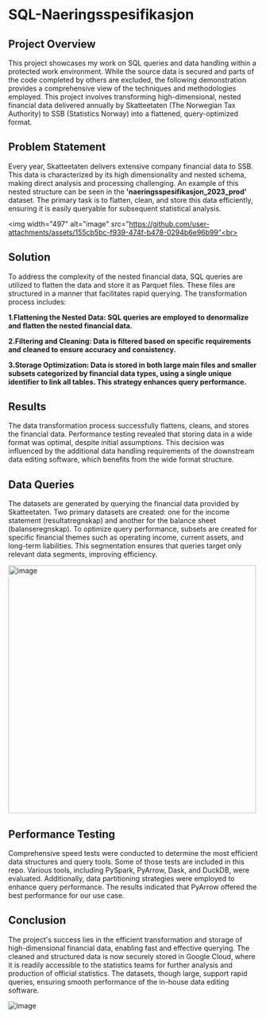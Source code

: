 # SQL-Naeringsspesifikasjon

## Project Overview

This project showcases my work on SQL queries and data handling within a protected work environment. While the source data is secured and parts of the code completed by others are excluded, the following demonstration provides a comprehensive view of the techniques and methodologies employed. This project involves transforming high-dimensional, nested financial data delivered annually by Skatteetaten (The Norwegian Tax Authority) to SSB (Statistics Norway) into a flattened, query-optimized format.

## Problem Statement

Every year, Skatteetaten delivers extensive company financial data to SSB. This data is characterized by its high dimensionality and nested schema, making direct analysis and processing challenging. An example of this nested structure can be seen in the **'naeringsspesifikasjon_2023_prod'** dataset. The primary task is to flatten, clean, and store this data efficiently, ensuring it is easily queryable for subsequent statistical analysis.

<img width="497" alt="image" src="https://github.com/user-attachments/assets/155cb5bc-f939-474f-b478-0294b6e96b99"<br><br>


## Solution

To address the complexity of the nested financial data, SQL queries are utilized to flatten the data and store it as Parquet files. These files are structured in a manner that facilitates rapid querying. The transformation process includes:

**1.Flattening the Nested Data: SQL queries are employed to denormalize and flatten the nested financial data.**

**2.Filtering and Cleaning: Data is filtered based on specific requirements and cleaned to ensure accuracy and consistency.**

**3.Storage Optimization: Data is stored in both large main files and smaller subsets categorized by financial data types, using a single unique identifier to link all tables. This strategy enhances query performance.**

## Results

The data transformation process successfully flattens, cleans, and stores the financial data. Performance testing revealed that storing data in a wide format was optimal, despite initial assumptions. This decision was influenced by the additional data handling requirements of the downstream data editing software, which benefits from the wide format structure.

## Data Queries

The datasets are generated by querying the financial data provided by Skatteetaten. Two primary datasets are created: one for the income statement (resultatregnskap) and another for the balance sheet (balanseregnskap). To optimize query performance, subsets are created for specific financial themes such as operating income, current assets, and long-term liabilities. This segmentation ensures that queries target only relevant data segments, improving efficiency.

<img width="499" alt="image" src="https://github.com/user-attachments/assets/398e432a-9f48-4b85-b4cb-ca670001addf">



## Performance Testing

Comprehensive speed tests were conducted to determine the most efficient data structures and query tools. Some of those tests are included in this repo. Various tools, including PySpark, PyArrow, Dask, and DuckDB, were evaluated. Additionally, data partitioning strategies were employed to enhance query performance. The results indicated that PyArrow offered the best performance for our use case.

## Conclusion
The project's success lies in the efficient transformation and storage of high-dimensional financial data, enabling fast and effective querying. The cleaned and structured data is now securely stored in Google Cloud, where it is readily accessible to the statistics teams for further analysis and production of official statistics. The datasets, though large, support rapid queries, ensuring smooth performance of the in-house data editing software.

![image](https://github.com/user-attachments/assets/4fb9f7d7-815e-45cc-bcfa-d6545fd828a4)
